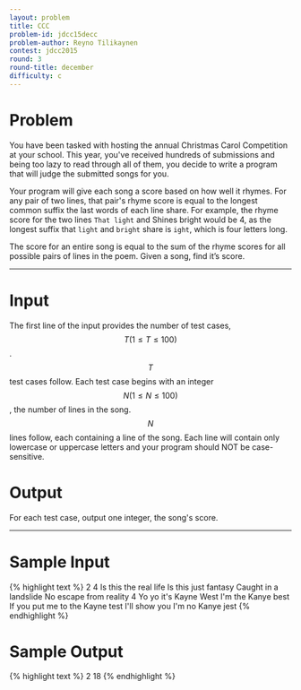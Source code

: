```yaml
---
layout: problem
title: CCC
problem-id: jdcc15decc
problem-author: Reyno Tilikaynen
contest: jdcc2015
round: 3
round-title: december
difficulty: c
---
```


# Problem
You have been tasked with hosting the annual Christmas Carol Competition at your school. This year, you've received hundreds of submissions and being too lazy to read through all of them, you decide to write a program that will judge the submitted songs for you.

Your program will give each song a score based on how well it rhymes. For any pair of two lines, that pair's rhyme score is equal to the longest common suffix the last words of each line share. For example, the rhyme score for the two lines ``That light`` and Shines bright would be 4, as the longest suffix that ``light`` and ``bright`` share is ``ight``, which is four letters long.

The score for an entire song is equal to the sum of the rhyme scores for all possible pairs of lines in the poem. Given a song, find it’s score.

---

# Input
The first line of the input provides the number of test cases, $$T (1 \leq T \leq 100)$$. $$T$$ test cases follow. Each test case begins with an integer $$N (1 \leq N \leq 100)$$, the number of lines in the song. $$N$$ lines follow, each containing a line of the song. Each line will contain only lowercase or uppercase letters and your program should NOT be case-sensitive.

# Output
For each test case, output one integer, the song's score.

---

# Sample Input
{% highlight text %}
2
4
Is this the real life
Is this just fantasy
Caught in a landslide
No escape from reality
4
Yo yo it's Kayne West
I'm the Kanye best
If you put me to the Kayne test
I'll show you I'm no Kanye jest
{% endhighlight %}


# Sample Output
{% highlight text %}
2
18
{% endhighlight %}
